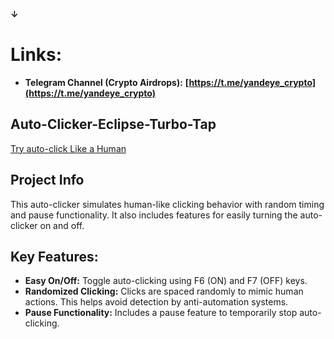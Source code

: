 **↓**
# Links:

* **Telegram Channel (Crypto Airdrops):** **[https://t.me/yandeye_crypto](https://t.me/yandeye_crypto)**


## Auto-Clicker-Eclipse-Turbo-Tap

[Try auto-click Like a Human](https://github.com/yandeyka/Auto-Clicker-Eclipse-Turbo-Tap)

## Project Info

This auto-clicker simulates human-like clicking behavior with random timing and pause functionality. It also includes features for easily turning the auto-clicker on and off.

## Key Features:

* **Easy On/Off:** Toggle auto-clicking using F6 (ON) and F7 (OFF) keys.
* **Randomized Clicking:**  Clicks are spaced randomly to mimic human actions.  This helps avoid detection by anti-automation systems.
* **Pause Functionality:**  Includes a pause feature to temporarily stop auto-clicking.
